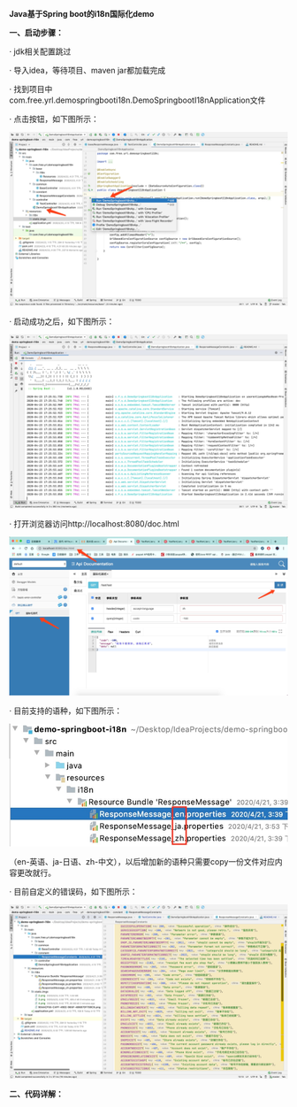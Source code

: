 **Java基于Spring boot的i18n国际化demo**

**一、启动步骤：**

· jdk相关配置跳过

· 导入idea，等待项目、maven jar都加载完成

· 找到项目中com.free.yrl.demospringbooti18n.DemoSpringbootI18nApplication文件

· 点击按钮，如下图所示：

![Image text](https://github.com/YaoRenLiang/demo-springboot-i18n/blob/master/src/main/resources/static/imgs/1.jpg)

· 启动成功之后，如下图所示：

![Image text](https://github.com/YaoRenLiang/demo-springboot-i18n/blob/master/src/main/resources/static/imgs/2.png)

· 打开浏览器访问http://localhost:8080/doc.html

![Image text](https://github.com/YaoRenLiang/demo-springboot-i18n/blob/master/src/main/resources/static/imgs/3.png)

· 目前支持的语种，如下图所示：

![Image text](https://github.com/YaoRenLiang/demo-springboot-i18n/blob/master/src/main/resources/static/imgs/4.png)

（en-英语、ja-日语、zh-中文），以后增加新的语种只需要copy一份文件对应内容更改就行。

· 目前自定义的错误码，如下图所示：

![Image text](https://github.com/YaoRenLiang/demo-springboot-i18n/blob/master/src/main/resources/static/imgs/5.png)



**二、代码详解：**